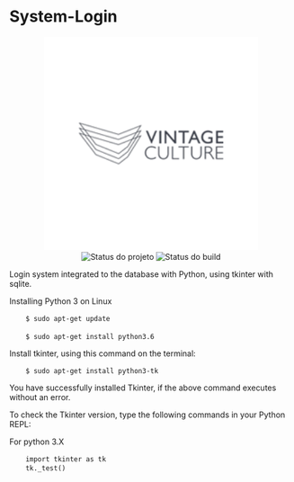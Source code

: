 # System-Login

<p align="center">
    <img  src="vintage.png" title="Vintage Culture" width="380"><br />
    <img src="https://img.shields.io/maintenance/yes/2020?style=for-the-badge" title="Status do projeto">
    <img src="https://img.shields.io/travis/ccuffs/template?style=for-the-badge" title="Status do build">
</p>

Login system integrated to the database with Python, using tkinter with sqlite.


Installing Python 3 on Linux

        $ sudo apt-get update
        
        $ sudo apt-get install python3.6


Install tkinter, using this command on the terminal:

        $ sudo apt-get install python3-tk

You have successfully installed Tkinter, if the above command executes without an error.

To check the Tkinter version, type the following commands in your Python REPL:

For python 3.X

        import tkinter as tk
        tk._test()

